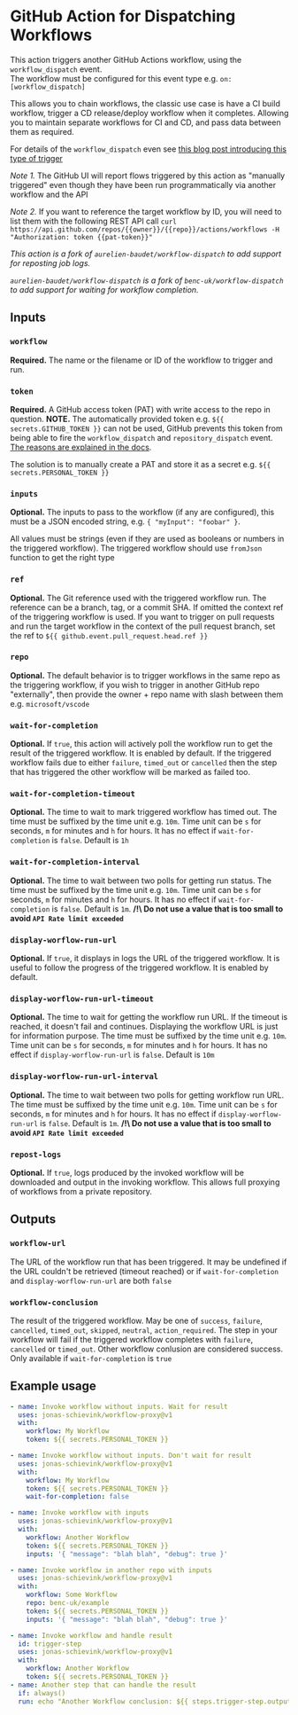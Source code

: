 # GitHub Action for Dispatching Workflows

This action triggers another GitHub Actions workflow, using the `workflow_dispatch` event.  
The workflow must be configured for this event type e.g. `on: [workflow_dispatch]`

This allows you to chain workflows, the classic use case is have a CI build workflow, trigger a CD release/deploy workflow when it completes. Allowing you to maintain separate workflows for CI and CD, and pass data between them as required.

For details of the `workflow_dispatch` even see [this blog post introducing this type of trigger](https://github.blog/changelog/2020-07-06-github-actions-manual-triggers-with-workflow_dispatch/)

*Note 1.* The GitHub UI will report flows triggered by this action as "manually triggered" even though they have been run programmatically via another workflow and the API

*Note 2.* If you want to reference the target workflow by ID, you will need to list them with the following REST API call `curl https://api.github.com/repos/{{owner}}/{{repo}}/actions/workflows -H "Authorization: token {{pat-token}}"`

_This action is a fork of `aurelien-baudet/workflow-dispatch` to add support for reposting job logs._

_`aurelien-baudet/workflow-dispatch` is a fork of `benc-uk/workflow-dispatch` to add support for waiting for workflow completion._

## Inputs
### `workflow`
**Required.** The name or the filename or ID of the workflow to trigger and run.

### `token`

**Required.** A GitHub access token (PAT) with write access to the repo in question. **NOTE.** The automatically provided token e.g. `${{ secrets.GITHUB_TOKEN }}` can not be used, GitHub prevents this token from being able to fire the  `workflow_dispatch` and `repository_dispatch` event. [The reasons are explained in the docs](https://docs.github.com/en/actions/reference/events-that-trigger-workflows#triggering-new-workflows-using-a-personal-access-token).  

The solution is to manually create a PAT and store it as a secret e.g. `${{ secrets.PERSONAL_TOKEN }}`

### `inputs`
**Optional.** The inputs to pass to the workflow (if any are configured), this must be a JSON encoded string, e.g. `{ "myInput": "foobar" }`.

All values must be strings (even if they are used as booleans or numbers in the triggered workflow). The triggered workflow should use `fromJson` function to get the right type

### `ref`
**Optional.** The Git reference used with the triggered workflow run. The reference can be a branch, tag, or a commit SHA. If omitted the context ref of the triggering workflow is used. If you want to trigger on pull requests and run the target workflow in the context of the pull request branch, set the ref to `${{ github.event.pull_request.head.ref }}`

### `repo`
**Optional.** The default behavior is to trigger workflows in the same repo as the triggering workflow, if you wish to trigger in another GitHub repo "externally", then provide the owner + repo name with slash between them e.g. `microsoft/vscode`

### `wait-for-completion`
**Optional.** If `true`, this action will actively poll the workflow run to get the result of the triggered workflow. It is enabled by default. If the triggered workflow fails due to either `failure`, `timed_out` or `cancelled` then the step that has triggered the other workflow will be marked as failed too.

### `wait-for-completion-timeout`
**Optional.** The time to wait to mark triggered workflow has timed out. The time must be suffixed by the time unit e.g. `10m`. Time unit can be `s` for seconds, `m` for minutes and `h` for hours. It has no effect if `wait-for-completion` is `false`. Default is `1h`

### `wait-for-completion-interval`
**Optional.** The time to wait between two polls for getting run status. The time must be suffixed by the time unit e.g. `10m`. Time unit can be `s` for seconds, `m` for minutes and `h` for hours. It has no effect if `wait-for-completion` is `false`. Default is `1m`.
**/!\ Do not use a value that is too small to avoid `API Rate limit exceeded`**

### `display-worflow-run-url`
**Optional.** If `true`, it displays in logs the URL of the triggered workflow. It is useful to follow the progress of the triggered workflow. It is enabled by default.

### `display-worflow-run-url-timeout`
**Optional.** The time to wait for getting the workflow run URL. If the timeout is reached, it doesn't fail and continues. Displaying the workflow URL is just for information purpose. The time must be suffixed by the time unit e.g. `10m`. Time unit can be `s` for seconds, `m` for minutes and `h` for hours. It has no effect if `display-worflow-run-url` is `false`. Default is `10m`

### `display-worflow-run-url-interval`
**Optional.** The time to wait between two polls for getting workflow run URL. The time must be suffixed by the time unit e.g. `10m`. Time unit can be `s` for seconds, `m` for minutes and `h` for hours. It has no effect if `display-worflow-run-url` is `false`. Default is `1m`.
**/!\ Do not use a value that is too small to avoid `API Rate limit exceeded`**

### `repost-logs`
**Optional.** If `true`, logs produced by the invoked workflow will be downloaded and output in the invoking workflow. This allows full proxying of workflows from a private repository.

## Outputs
### `workflow-url`
The URL of the workflow run that has been triggered. It may be undefined if the URL couldn't be retrieved (timeout reached) or if `wait-for-completion` and `display-worflow-run-url` are both `false`

### `workflow-conclusion`
The result of the triggered workflow. May be one of `success`, `failure`, `cancelled`, `timed_out`, `skipped`, `neutral`, `action_required`. The step in your workflow will fail if the triggered workflow completes with `failure`, `cancelled` or `timed_out`. Other workflow conlusion are considered success.
Only available if `wait-for-completion` is `true`


## Example usage
```yaml
- name: Invoke workflow without inputs. Wait for result
  uses: jonas-schievink/workflow-proxy@v1
  with:
    workflow: My Workflow
    token: ${{ secrets.PERSONAL_TOKEN }}
```

```yaml
- name: Invoke workflow without inputs. Don't wait for result
  uses: jonas-schievink/workflow-proxy@v1
  with:
    workflow: My Workflow
    token: ${{ secrets.PERSONAL_TOKEN }}
    wait-for-completion: false
```

```yaml
- name: Invoke workflow with inputs
  uses: jonas-schievink/workflow-proxy@v1
  with:
    workflow: Another Workflow
    token: ${{ secrets.PERSONAL_TOKEN }}
    inputs: '{ "message": "blah blah", "debug": true }'
```

```yaml
- name: Invoke workflow in another repo with inputs
  uses: jonas-schievink/workflow-proxy@v1
  with:
    workflow: Some Workflow
    repo: benc-uk/example
    token: ${{ secrets.PERSONAL_TOKEN }}
    inputs: '{ "message": "blah blah", "debug": true }'
```

```yaml
- name: Invoke workflow and handle result
  id: trigger-step
  uses: jonas-schievink/workflow-proxy@v1
  with:
    workflow: Another Workflow
    token: ${{ secrets.PERSONAL_TOKEN }}
- name: Another step that can handle the result
  if: always()
  run: echo "Another Workflow conclusion: ${{ steps.trigger-step.outputs.workflow-conclusion }}"
```
